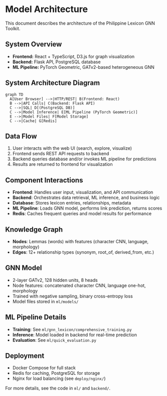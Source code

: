 # Model Architecture

This document describes the architecture of the Philippine Lexicon GNN Toolkit.

## System Overview

- **Frontend:** React + TypeScript, D3.js for graph visualization
- **Backend:** Flask API, PostgreSQL database
- **ML Pipeline:** PyTorch Geometric, GATv2-based heterogeneous GNN

## System Architecture Diagram

```mermaid
graph TD
  A[User Browser] -->|HTTP/REST| B(Frontend: React)
  B -->|API Calls| C(Backend: Flask API)
  C -->|SQL| D[(PostgreSQL DB)]
  C -->|Model Inference| E[ML Pipeline (PyTorch Geometric)]
  E -->|Model Files| F[Model Storage]
  C -->|Cache| G[Redis]
```

## Data Flow

1. User interacts with the web UI (search, explore, visualize)
2. Frontend sends REST API requests to backend
3. Backend queries database and/or invokes ML pipeline for predictions
4. Results are returned to frontend for visualization

## Component Interactions

- **Frontend**: Handles user input, visualization, and API communication
- **Backend**: Orchestrates data retrieval, ML inference, and business logic
- **Database**: Stores lexicon entries, relationships, metadata
- **ML Pipeline**: Loads GNN model, performs link prediction, returns scores
- **Redis**: Caches frequent queries and model results for performance

## Knowledge Graph

- **Nodes**: Lemmas (words) with features (character CNN, language, morphology)
- **Edges**: 12+ relationship types (synonym, root_of, derived_from, etc.)

## GNN Model

- 2-layer GATv2, 128 hidden units, 8 heads
- Node features: concatenated character CNN, language one-hot, morphology
- Trained with negative sampling, binary cross-entropy loss
- Model files stored in `ml/models/`

## ML Pipeline Details

- **Training**: See `ml/gnn_lexicon/comprehensive_training.py`
- **Inference**: Model loaded in backend for real-time prediction
- **Evaluation**: See `ml/quick_evaluation.py`

## Deployment

- Docker Compose for full stack
- Redis for caching, PostgreSQL for storage
- Nginx for load balancing (see `deploy/nginx/`)

For more details, see the code in `ml/` and `backend/`. 